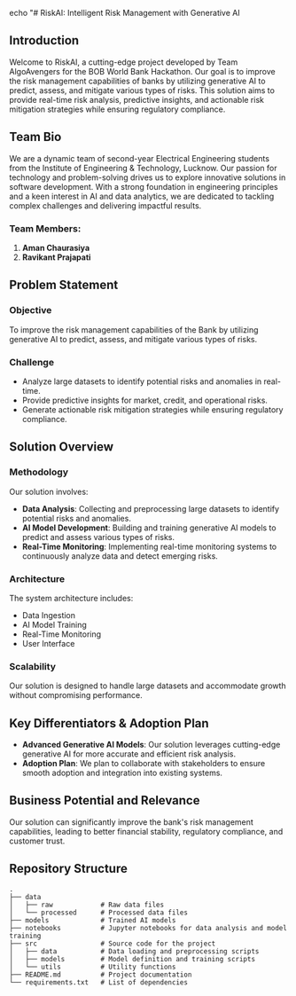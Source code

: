 echo "# RiskAI: Intelligent Risk Management with Generative AI

## Introduction

Welcome to RiskAI, a cutting-edge project developed by Team AlgoAvengers for the BOB World Bank Hackathon. Our goal is to improve the risk management capabilities of banks by utilizing generative AI to predict, assess, and mitigate various types of risks. This solution aims to provide real-time risk analysis, predictive insights, and actionable risk mitigation strategies while ensuring regulatory compliance.

## Team Bio

We are a dynamic team of second-year Electrical Engineering students from the Institute of Engineering & Technology, Lucknow. Our passion for technology and problem-solving drives us to explore innovative solutions in software development. With a strong foundation in engineering principles and a keen interest in AI and data analytics, we are dedicated to tackling complex challenges and delivering impactful results.

### Team Members:
1. **Aman Chaurasiya**
2. **Ravikant Prajapati**

## Problem Statement

### Objective

To improve the risk management capabilities of the Bank by utilizing generative AI to predict, assess, and mitigate various types of risks.

### Challenge

- Analyze large datasets to identify potential risks and anomalies in real-time.
- Provide predictive insights for market, credit, and operational risks.
- Generate actionable risk mitigation strategies while ensuring regulatory compliance.

## Solution Overview

### Methodology

Our solution involves:
- **Data Analysis**: Collecting and preprocessing large datasets to identify potential risks and anomalies.
- **AI Model Development**: Building and training generative AI models to predict and assess various types of risks.
- **Real-Time Monitoring**: Implementing real-time monitoring systems to continuously analyze data and detect emerging risks.

### Architecture

The system architecture includes:
- Data Ingestion
- AI Model Training
- Real-Time Monitoring
- User Interface

### Scalability

Our solution is designed to handle large datasets and accommodate growth without compromising performance.

## Key Differentiators & Adoption Plan

- **Advanced Generative AI Models**: Our solution leverages cutting-edge generative AI for more accurate and efficient risk analysis.
- **Adoption Plan**: We plan to collaborate with stakeholders to ensure smooth adoption and integration into existing systems.

## Business Potential and Relevance

Our solution can significantly improve the bank's risk management capabilities, leading to better financial stability, regulatory compliance, and customer trust.

## Repository Structure

```plaintext
.
├── data
│   ├── raw            # Raw data files
│   └── processed      # Processed data files
├── models             # Trained AI models
├── notebooks          # Jupyter notebooks for data analysis and model training
├── src                # Source code for the project
│   ├── data           # Data loading and preprocessing scripts
│   ├── models         # Model definition and training scripts
│   └── utils          # Utility functions
├── README.md          # Project documentation
└── requirements.txt   # List of dependencies


